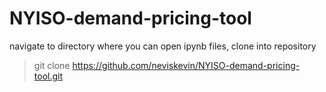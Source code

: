 # NYISO-demand-pricing-tool

navigate to directory where you can open ipynb files, clone into repository

> git clone https://github.com/neviskevin/NYISO-demand-pricing-tool.git
